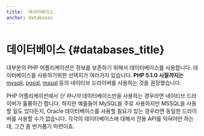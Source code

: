 ```yaml
---
title:  데이터베이스
anchor: databases
---
```


# 데이터베이스 {#databases_title}

대부분의 PHP 어플리케이션은 정보를 보존하기 위해서 데이터베이스를 사용합니다. 데이터베이스를 사용하기위한 선택지가
여러가지 있습니다. **PHP 5.1.0 시절까지는** [mysqli], [pgsql], [mssql] 등의 네이티브 드라이버를 사용하는 것을
권장했습니다.

PHP 어플리케이션에서 _단 하나의_ 데이터베이스만을 사용하는 경우라면 네이티브 드라이버가 훌륭하긴 합니다. 하지만
예를들어 MySQL을 주로 사용하지만 MSSQL을 사용할 일도 있다든지, Oracle 데이터베이스를 사용할 필요가 있는 경우라면
동일한 드라이버를 사용할 수가 없습니다. 각각의 데이터베이스에 대해서 전용 API를 익혀야만 하는데, 그건 좀 번거롭기
마련이죠.


[mysqli]: https://www.php.net/mysqli
[pgsql]: https://www.php.net/pgsql
[mssql]: https://www.php.net/mssql
